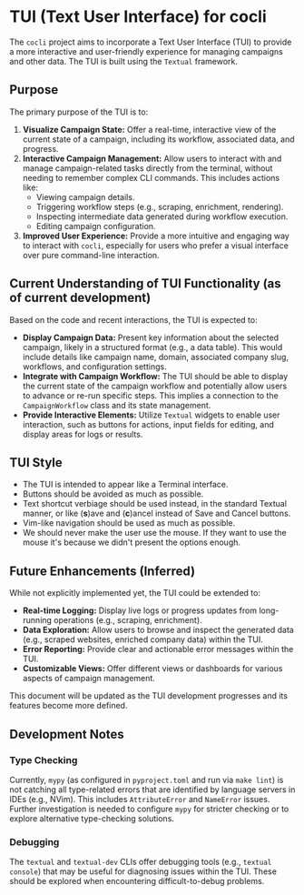 # TUI (Text User Interface) for cocli

The `cocli` project aims to incorporate a Text User Interface (TUI) to provide a more interactive and user-friendly experience for managing campaigns and other data. The TUI is built using the `Textual` framework.

## Purpose

The primary purpose of the TUI is to:

1.  **Visualize Campaign State:** Offer a real-time, interactive view of the current state of a campaign, including its workflow, associated data, and progress.
2.  **Interactive Campaign Management:** Allow users to interact with and manage campaign-related tasks directly from the terminal, without needing to remember complex CLI commands. This includes actions like:
    *   Viewing campaign details.
    *   Triggering workflow steps (e.g., scraping, enrichment, rendering).
    *   Inspecting intermediate data generated during workflow execution.
    *   Editing campaign configuration.
3.  **Improved User Experience:** Provide a more intuitive and engaging way to interact with `cocli`, especially for users who prefer a visual interface over pure command-line interaction.

## Current Understanding of TUI Functionality (as of current development)

Based on the code and recent interactions, the TUI is expected to:

*   **Display Campaign Data:** Present key information about the selected campaign, likely in a structured format (e.g., a data table). This would include details like campaign name, domain, associated company slug, workflows, and configuration settings.
*   **Integrate with Campaign Workflow:** The TUI should be able to display the current state of the campaign workflow and potentially allow users to advance or re-run specific steps. This implies a connection to the `CampaignWorkflow` class and its state management.
*   **Provide Interactive Elements:** Utilize `Textual` widgets to enable user interaction, such as buttons for actions, input fields for editing, and display areas for logs or results.

## TUI Style

- The TUI is intended to appear like a Terminal interface.
- Buttons should be avoided as much as possible.
- Text shortcut verbiage should be used instead, in the standard Textual manner, or like (**s**)ave and (**c**)ancel instead of Save and Cancel buttons.
- Vim-like navigation should be used as much as possible.
- We should never make the user use the mouse. If they want to use the mouse it's because we didn't present the options enough.

## Future Enhancements (Inferred)

While not explicitly implemented yet, the TUI could be extended to:

*   **Real-time Logging:** Display live logs or progress updates from long-running operations (e.g., scraping, enrichment).
*   **Data Exploration:** Allow users to browse and inspect the generated data (e.g., scraped websites, enriched company data) within the TUI.
*   **Error Reporting:** Provide clear and actionable error messages within the TUI.
*   **Customizable Views:** Offer different views or dashboards for various aspects of campaign management.

This document will be updated as the TUI development progresses and its features become more defined.

## Development Notes

### Type Checking

Currently, `mypy` (as configured in `pyproject.toml` and run via `make lint`) is not catching all type-related errors that are identified by language servers in IDEs (e.g., NVim). This includes `AttributeError` and `NameError` issues. Further investigation is needed to configure `mypy` for stricter checking or to explore alternative type-checking solutions.

### Debugging

The `textual` and `textual-dev` CLIs offer debugging tools (e.g., `textual console`) that may be useful for diagnosing issues within the TUI. These should be explored when encountering difficult-to-debug problems.
